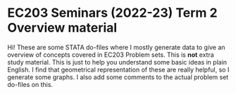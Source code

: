 # EC203 Seminars (2022-23) Term 2 Overview material

Hi! These are some STATA do-files where I mostly generate data to give an overview of concepts covered in EC203 Problem sets. This is **not** extra study material. This is just to help you understand some basic ideas in plain English. I find that geometrical representation of these are really helpful, so I generate some graphs. I also add some comments to the actual problem set do-files on this.  
